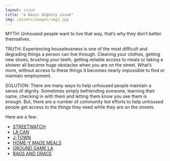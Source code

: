 ```yaml
---
layout: issue
title: "a basic dignity issue"
img: /assets/images/img1.jpg
---
```

MYTH: Unhoused people want to live that way, that’s why they don’t better themselves.

TRUTH: Experiencing houselessness is one of the most difficult and degrading things a person can live through. Cleaning your clothes, getting new shoes, brushing your teeth, getting reliable access to meals or taking a shower all become huge obstacles when you are on the street. What’s more, without access to these things it becomes nearly impossible to find or maintain employment.

SOLUTION: There are many ways to help unhoused people maintain a sense of dignity. Sometimes simply befriending someone, learning their name, checking in with them and letting them know you see them is enough. But, there are a number of community led efforts to help unhoused people get access to the things they need while they are on the streets.

Here are a few:

- [STREETWATCH](https://streetwatchla.com/)
- [LA CAN](https://cangress.org/)
- [J-TOWN](https://jtownactionandsolidarity.com/)
- [HOME-Y MADE MEALS](https://www.homeymademeals.com/)
- [GROUND GAME LA](https://www.groundgamela.org/our-mission)
- [BAGS AND GRACE](https://www.bagsandgrace.com/)
